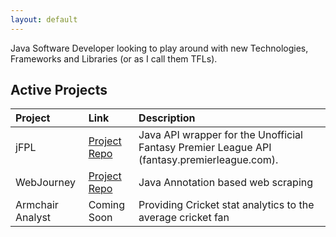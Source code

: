 ```yaml
---
layout: default
---
```


Java Software Developer looking to play around with new Technologies, Frameworks and Libraries (or as I call them TFLs).

## Active Projects

| Project  | Link   | Description |
| :------- | :---- | :----------- |																		
| jFPL     | [Project Repo](https://github.com/jamoamo/jfpl)   | Java API wrapper for the Unofficial Fantasy Premier League API (fantasy.premierleague.com).|
| WebJourney    | [Project Repo](https://github.com/jamoamo/WebJourney)   | Java Annotation based web scraping |
| Armchair Analyst | Coming Soon | Providing Cricket stat analytics to the average cricket fan |
 
